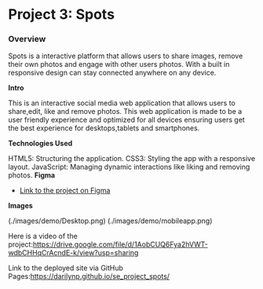 # Project 3: Spots

### Overview

Spots is a interactive platform that allows users to share images, remove their own photos and engage with other users photos. With a built in responsive design can stay connected anywhere on any device.

**Intro**

This is an interactive social media web application that allows users to share,edit, like and remove photos. This web application is made to be a user friendly experience and optimized for all devices ensuring users get the best experience for desktops,tablets and smartphones.

**Technologies Used**

HTML5: Structuring the application.
CSS3: Styling the app with a responsive layout.
JavaScript: Managing dynamic interactions like liking and removing photos.
**Figma**

- [Link to the project on Figma](https://www.figma.com/file/BBNm2bC3lj8QQMHlnqRsga/Sprint-3-Project-%E2%80%94-Spots?type=design&node-id=2%3A60&mode=design&t=afgNFybdorZO6cQo-1)

**Images**

(./images/demo/Desktop.png)
(./images/demo/mobileapp.png)

Here is a video of the project:https://drive.google.com/file/d/1AobCUQ6Fya2hVWT-wdbCHHqCrAcndE-k/view?usp=sharing

Link to the deployed site via GitHub Pages:https://darilynp.github.io/se_project_spots/
